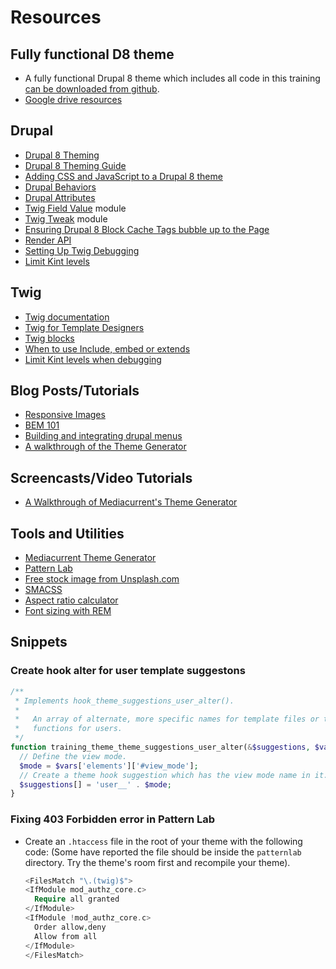 # Resources

## Fully functional D8 theme

* A fully functional Drupal 8 theme which includes all code in this training [can be downloaded from github](https://github.com/mariohernandez/training).
* [Google drive resources](https://drive.google.com/drive/folders/1oqwqIgEPP9V2qt_5lA5-mM6x9cEukHCj?usp=sharing)

## Drupal

* [Drupal 8 Theming](https://www.drupal.org/docs/8/theming)
* [Drupal 8 Theming Guide](https://sqndr.github.io/d8-theming-guide/index.html)
* [Adding CSS and JavaScript to a Drupal 8 theme](https://www.drupal.org/docs/8/theming/adding-stylesheets-css-and-javascript-js-to-a-drupal-8-theme)
* [Drupal Behaviors](https://sqndr.github.io/d8-theming-guide/javascript/behaviors.html)
* [Drupal Attributes](https://www.drupal.org/docs/8/theming-drupal-8/using-attributes-in-templates)
* [Twig Field Value](https://www.drupal.org/project/twig_field_value) module
* [Twig Tweak](https://www.drupal.org/project/twig_tweak) module
* [Ensuring Drupal 8 Block Cache Tags bubble up to the Page](https://www.previousnext.com.au/blog/ensuring-drupal-8-block-cache-tags-bubble-up-page)
* [Render API](https://www.drupal.org/docs/8/api/render-api)
* [Setting Up Twig Debugging](https://www.chapterthree.com/blog/drupal-8-theming-setting-up-theme-debugging)
* [Limit Kint levels](https://gist.github.com/JPustkuchen/a5f1eaeb7058856b7ef087b028ffdfeb)

## Twig

* [Twig documentation](https://twig.symfony.com/doc/3.x/)
* [Twig for Template Designers](https://twig.symfony.com/doc/2.x/templates.html)
* [Twig blocks](https://twig.symfony.com/doc/2.x/tags/extends.html)
* [When to use Include, embed or extends](https://github.com/fourkitchens/emulsify/wiki/When-to-use-include,-extends,-and-embed)
* [Limit Kint levels when debugging](https://gist.github.com/JPustkuchen/a5f1eaeb7058856b7ef087b028ffdfeb)

## Blog Posts/Tutorials

* [Responsive Images](https://cloudfour.com/thinks/responsive-images-101-definitions/)
* [BEM 101](https://css-tricks.com/bem-101/)
* [Building and integrating drupal menus](https://www.mediacurrent.com/blog/building-and-integrating-menu-drupal/)
* [A walkthrough of the Theme Generator](https://www.youtube.com/watch?v=cVyA2v-UwSQ&feature=youtu.be)

## Screencasts/Video Tutorials

* [A Walkthrough of Mediacurrent's Theme Generator](https://www.youtube.com/watch?v=cVyA2v-UwSQ)

## Tools and Utilities

* [Mediacurrent Theme Generator](https://github.com/mediacurrent/theme_generator_8)
* [Pattern Lab](https://patternlab.io/)
* [Free stock image from Unsplash.com](https://unsplash.com/)
* [SMACSS](https://swapps.com/blog/what-is-smacss-and-how-to-use-it/)
* [Aspect ratio calculator](https://calculateaspectratio.com/)
* [Font sizing with REM](https://snook.ca/archives/html_and_css/font-size-with-rem)

## Snippets

### Create hook alter for user template suggestons

```php
/**
 * Implements hook_theme_suggestions_user_alter().
 *
 *   An array of alternate, more specific names for template files or theme
 *   functions for users.
 */
function training_theme_theme_suggestions_user_alter(&$suggestions, $vars, $hook) {
  // Define the view mode.
  $mode = $vars['elements']['#view_mode'];
  // Create a theme hook suggestion which has the view mode name in it.
  $suggestions[] = 'user__' . $mode;
}
```

### Fixing 403 Forbidden error in Pattern Lab

* Create an `.htaccess` file in the root of your theme with the following code:  \(Some have reported the file should be inside the `patternlab` directory.  Try the theme's room first and recompile your theme\).

  ```php
  <FilesMatch "\.(twig)$">
  <IfModule mod_authz_core.c>
    Require all granted
  </IfModule>
  <IfModule !mod_authz_core.c>
    Order allow,deny
    Allow from all
  </IfModule>
  </FilesMatch>
  ```

